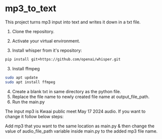 # mp3_to_text

This project turns mp3 input into text and writes it down in a txt file.

1. Clone the repository.

2. Activate your virtual environment.

3. Install whisper from it's repository:

```sh
pip install git+https://github.com/openai/whisper.git
```

3. Install ffmpeg

```sh
sudo apt update
sudo apt install ffmpeg
```

4. Create a blank txt in same directory as the python file.
5. Replace the file name to newly created file name at output_file_path.
6. Run the main.py

The input mp3 is Kwaai public meet May 17 2024 audio. If you want to change it follow below steps:

Add mp3 that you want to the same location as main.py & then change the value of audio_file_path variable inside main.py to the added mp3 file name.
